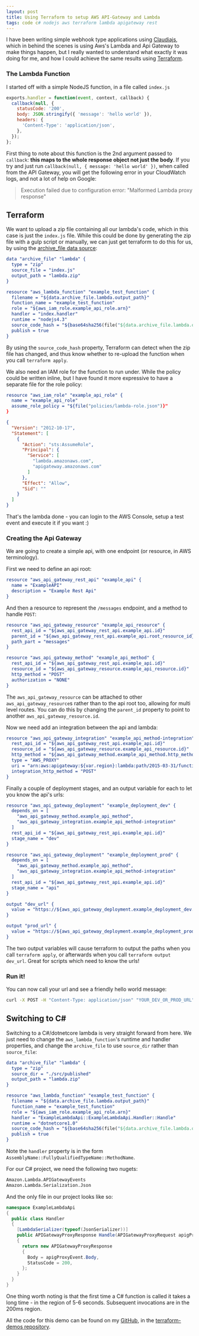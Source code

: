 ```yaml
---
layout: post
title: Using Terraform to setup AWS API-Gateway and Lambda
tags: code c# nodejs aws terraform lambda apigateway rest
---
```


I have been writing simple webhook type applications using [Claudiajs](https://claudiajs.com/), which in behind the scenes is using Aws's Lambda and Api Gateway to make things happen, but I really wanted to understand what exactly it was doing for me, and how I could achieve the same results using [Terraform](https://terraform.io).

### The Lambda Function

I started off with a simple NodeJS function, in a file called `index.js`

```javascript
exports.handler = function(event, context, callback) {
  callback(null, {
    statusCode: '200',
    body: JSON.stringify({ 'message': 'hello world' }),
    headers: {
      'Content-Type': 'application/json',
    },
  });
};
```

First thing to note about this function is the 2nd argument passed to `callback`: **this maps to the whole response object not just the body**.  If you try and just run `callback(null, { message: 'hello world' })`, when called from the API Gateway, you will get the following error in your CloudWatch logs, and not a lot of help on Google:

> Execution failed due to configuration error: "Malformed Lambda proxy response"

## Terraform

We want to upload a zip file containing all our lambda's code, which in this case is just the `index.js` file.  While this could be done by generating the zip file with a gulp script or manually, we can just get terraform to do this for us, by using the [archive_file data source](https://www.terraform.io/docs/providers/archive/d/archive_file.html):

```cmake
data "archive_file" "lambda" {
  type = "zip"
  source_file = "index.js"
  output_path = "lambda.zip"
}

resource "aws_lambda_function" "example_test_function" {
  filename = "${data.archive_file.lambda.output_path}"
  function_name = "example_test_function"
  role = "${aws_iam_role.example_api_role.arn}"
  handler = "index.handler"
  runtime = "nodejs4.3"
  source_code_hash = "${base64sha256(file("${data.archive_file.lambda.output_path}"))}"
  publish = true
}
```
By using the `source_code_hash` property, Terraform can detect when the zip file has changed, and thus know whether to re-upload the function when you call `terraform apply`.

We also need an IAM role for the function to run under.  While the policy could be written inline, but I have found it more expressive to have a separate file for the role policy:

```cmake
resource "aws_iam_role" "example_api_role" {
  name = "example_api_role"
  assume_role_policy = "${file("policies/lambda-role.json")}"
}
```

```json
{
  "Version": "2012-10-17",
  "Statement": [
    {
      "Action": "sts:AssumeRole",
      "Principal": {
        "Service": [
          "lambda.amazonaws.com",
          "apigateway.amazonaws.com"
        ]
      },
      "Effect": "Allow",
      "Sid": ""
    }
  ]
}
```

That's the lambda done - you can login to the AWS Console, setup a test event and execute it if you want :)


### Creating the Api Gateway

We are going to create a simple api, with one endpoint (or resource, in AWS terminology).

First we need to define an api root:

```cmake
resource "aws_api_gateway_rest_api" "example_api" {
  name = "ExampleAPI"
  description = "Example Rest Api"
}
```

And then a resource to represent the `/messages` endpoint, and a method to handle `POST`:

```cmake
resource "aws_api_gateway_resource" "example_api_resource" {
  rest_api_id = "${aws_api_gateway_rest_api.example_api.id}"
  parent_id = "${aws_api_gateway_rest_api.example_api.root_resource_id}"
  path_part = "messages"
}

resource "aws_api_gateway_method" "example_api_method" {
  rest_api_id = "${aws_api_gateway_rest_api.example_api.id}"
  resource_id = "${aws_api_gateway_resource.example_api_resource.id}"
  http_method = "POST"
  authorization = "NONE"
}
```

The `aws_api_gateway_resource` can be attached to other `aws_api_gateway_resource`s rather than to the api root too, allowing for multi level routes.  You can do this by changing the `parent_id` property to point to another `aws_api_gateway_resource.id`.

Now we need add an integration between the api and lambda:

```cmake
resource "aws_api_gateway_integration" "example_api_method-integration" {
  rest_api_id = "${aws_api_gateway_rest_api.example_api.id}"
  resource_id = "${aws_api_gateway_resource.example_api_resource.id}"
  http_method = "${aws_api_gateway_method.example_api_method.http_method}"
  type = "AWS_PROXY"
  uri = "arn:aws:apigateway:${var.region}:lambda:path/2015-03-31/functions/arn:aws:lambda:${var.region}:${var.account_id}:function:${aws_lambda_function.example_test_function.function_name}/invocations"
  integration_http_method = "POST"
}
```

Finally a couple of deployment stages, and an output variable for each to let you know the api's urls:

```cmake
resource "aws_api_gateway_deployment" "example_deployment_dev" {
  depends_on = [
    "aws_api_gateway_method.example_api_method",
    "aws_api_gateway_integration.example_api_method-integration"
  ]
  rest_api_id = "${aws_api_gateway_rest_api.example_api.id}"
  stage_name = "dev"
}

resource "aws_api_gateway_deployment" "example_deployment_prod" {
  depends_on = [
    "aws_api_gateway_method.example_api_method",
    "aws_api_gateway_integration.example_api_method-integration"
  ]
  rest_api_id = "${aws_api_gateway_rest_api.example_api.id}"
  stage_name = "api"
}

output "dev_url" {
  value = "https://${aws_api_gateway_deployment.example_deployment_dev.rest_api_id}.execute-api.${var.region}.amazonaws.com/${aws_api_gateway_deployment.example_deployment_dev.stage_name}"
}

output "prod_url" {
  value = "https://${aws_api_gateway_deployment.example_deployment_prod.rest_api_id}.execute-api.${var.region}.amazonaws.com/${aws_api_gateway_deployment.example_deployment_prod.stage_name}"
}
```

The two output variables will cause terraform to output the paths when you call `terraform apply`, or afterwards when you call `terraform output dev_url`.  Great for scripts which need to know the urls!

### Run it!

You can now call your url and see a friendly hello world message:

```bash
curl -X POST -H "Content-Type: application/json" "YOUR_DEV_OR_PROD_URL"
```

## Switching to C\#

Switching to a C#/dotnetcore lambda is very straight forward from here.  We just need to change the `aws_lambda_function`'s runtime and handler properties, and change the `archive_file` to use `source_dir` rather than `source_file`:

```cmake
data "archive_file" "lambda" {
  type = "zip"
  source_dir = "./src/published"
  output_path = "lambda.zip"
}

resource "aws_lambda_function" "example_test_function" {
  filename = "${data.archive_file.lambda.output_path}"
  function_name = "example_test_function"
  role = "${aws_iam_role.example_api_role.arn}"
  handler = "ExampleLambdaApi::ExampleLambdaApi.Handler::Handle"
  runtime = "dotnetcore1.0"
  source_code_hash = "${base64sha256(file("${data.archive_file.lambda.output_path}"))}"
  publish = true
}
```

Note the `handler` property is in the form `AssemblyName::FullyQualifiedTypeName::MethodName`.

For our C# project, we need the following two nugets:

```bash
Amazon.Lambda.APIGatewayEvents
Amazon.Lambda.Serialization.Json
```
And the only file in our project looks like so:

```csharp
namespace ExampleLambdaApi
{
  public class Handler
  {
    [LambdaSerializer(typeof(JsonSerializer))]
    public APIGatewayProxyResponse Handle(APIGatewayProxyRequest apigProxyEvent)
    {
      return new APIGatewayProxyResponse
      {
        Body = apigProxyEvent.Body,
        StatusCode = 200,
      };
    }
  }
}
```

One thing worth noting is that the first time a C# function is called it takes a long time - in the region of 5-6 seconds.  Subsequent invocations are in the 200ms region.

All the code for this demo can be found on my [GitHub](https://github.com/pondidum/), in the [terraform-demos repository](https://github.com/Pondidum/Terraform-Demos/tree/master/api-lambda).
